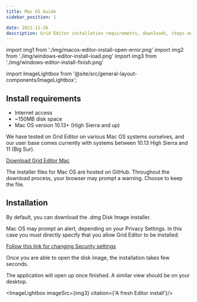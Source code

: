 ```yaml
---
title: Mac OS Guide
sidebar_position: 1

date: 2021-11-26
description: Grid Editor installation requirements, downloads, steps and general know-how under Mac OS.
---
```


import img1 from './img/macos-editor-install-open-error.png'
import img2 from './img/windows-editor-install-load.png'
import img3 from './img/windows-editor-install-finish.png'

import ImageLightbox from '@site/src/general-layout-components/ImageLightbox';

## Install requirements
- Internet access
- ~150MB disk space
- Mac OS version 10.13+ (High Sierra and up)

We have tested on Grid Editor on various Mac OS systems ourselves, and our user base comes currently with systems between 10.13 High Sierra and 11 (Big Sur).

[Download Grid Editor Mac](https://intech.studio/grid-editor)

The installer files for Mac OS are hosted on GitHub. Throughout the download process, your browser may prompt a warning. Choose to keep the file.



## Installation
By default, you can download the .dmg Disk Image installer. 

Mac OS may prompt an alert, depending on your Privacy Settings. In this case you must directly specify that you allow Grid Editor to be installed. 

<ImageLightbox imageSrc={img1}/>

[Follow this link for changing Security settings](https://support.apple.com/guide/mac-help/open-a-mac-app-from-an-unidentified-developer-mh40616/10.14/mac/10.14)


Once you are able to open the disk image, the installation takes few seconds.

<ImageLightbox imageSrc={img2}/>


The application will open up once finished. A similar view should be on your desktop.

<ImageLightbox imageSrc={img3} citation={'A fresh Editor install'}/>

